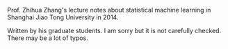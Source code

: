 Prof. Zhihua Zhang's lecture notes about statistical machine learning in Shanghai Jiao Tong University in 2014.

Written by his graduate students. I am sorry but it is not carefully checked. There may be  a lot of typos.
